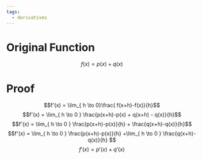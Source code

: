 ```yaml
---
tags:
  - derivatives
---
```

# Original Function
$$f(x) = p(x) + q(x)$$
# Proof
$$f'(x) = \lim_{ h \to 0}\frac{ f(x+h)-f(x)}{h}$$
$$f'(x) = \lim_{ h \to 0 } \frac{p(x+h)-p(x) + q(x+h) - q(x)}{h}$$
$$f'(x) = \lim_{ h \to 0 } \frac{p(x+h)-p(x)}{h} + \frac{q(x+h)-q(x)}{h}$$
$$f'(x) = \lim_{ h \to 0 } \frac{p(x+h)-p(x)}{h} +\lim_{ h \to 0 } \frac{q(x+h)-q(x)}{h} $$
$$f'(x) = p'(x) + q'(x)$$
